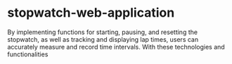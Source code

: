 # stopwatch-web-application
By implementing functions for starting, pausing, and resetting the stopwatch, as well as tracking and displaying lap times, users can accurately measure and record time intervals. With these technologies and functionalities
